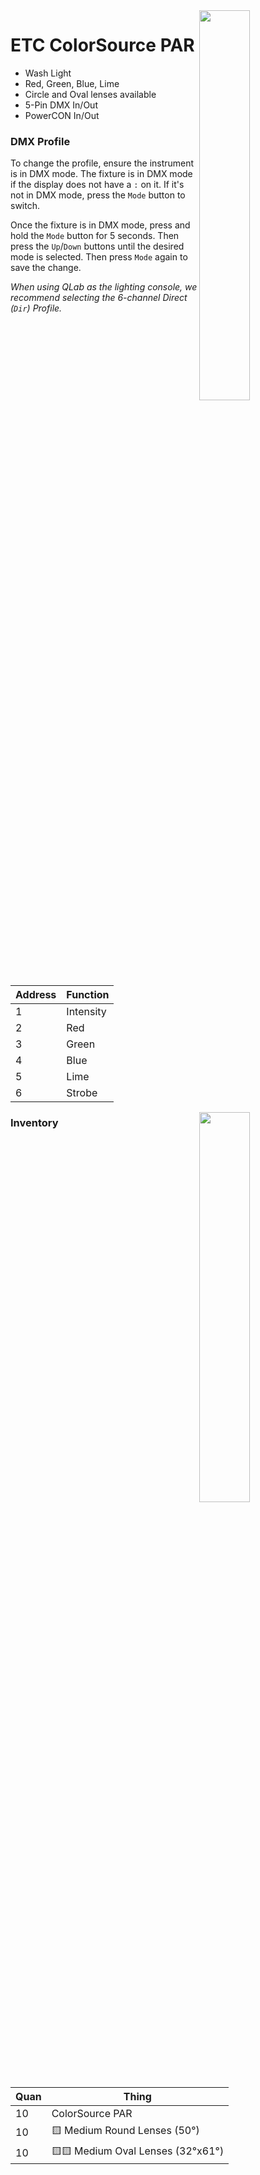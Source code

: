 <img align="right" width="40%" src="https://etc.widen.net/content/pqeichducn/png/ColorSource_PAR_Lime.png?collectionShareName=135tit0n&x.app=portals&x.portal_shortcode=wjq8djnw&w=600">

# ETC ColorSource PAR

- Wash Light
- Red, Green, Blue, Lime
- Circle and Oval lenses available
- 5-Pin DMX In/Out
- PowerCON In/Out


### DMX Profile
To change the profile, ensure the instrument is in DMX mode. The fixture is in DMX mode if the display does not have a `:` on it. If it's not in DMX mode, press the `Mode` button to switch.

Once the fixture is in DMX mode, press and hold the `Mode` button for 5 seconds. Then press the `Up`/`Down` buttons until the desired mode is selected. Then press `Mode` again to save the change.

*When using QLab as the lighting console, we recommend selecting the 6-channel Direct (`Dir`) Profile.*

| Address | Function  |
| ------- | --------- |
| 1       | Intensity |
| 2       | Red       |
| 3       | Green     |
| 4       | Blue      |
| 5       | Lime      |
| 6       | Strobe    |

<img align="right" width="40%" src="https://etc.widen.net/content/ynon4gbt2s/png/Colorsource_Par_back_XLR.png?collectionShareName=135tit0n&x.app=portals&x.portal_shortcode=wjq8djnw&w=600">


### Inventory

| Quan | Thing                      |
| --- | --------------------------- |
| 10  | ColorSource PAR  |
| 10  | 🟨 Medium Round Lenses (50&deg;)      |
| 10  | 🟨🟨 Medium Oval Lenses (32&deg;x61&deg;)  |




